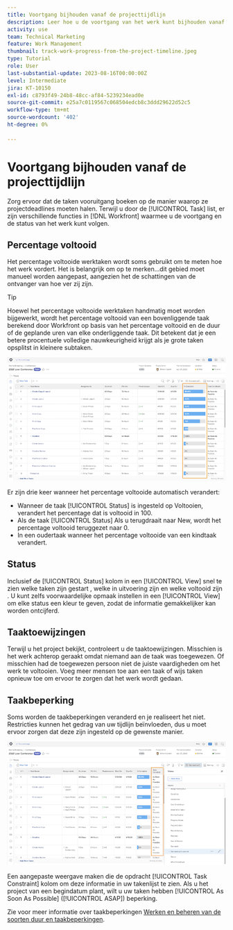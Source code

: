 ```yaml
---
title: Voortgang bijhouden vanaf de projecttijdlijn
description: Leer hoe u de voortgang van het werk kunt bijhouden vanaf de projecttijdlijn in [!DNL  Workfront] het gebruiken van percent volledig, status, taken, of beperkingen.
activity: use
team: Technical Marketing
feature: Work Management
thumbnail: track-work-progress-from-the-project-timeline.jpeg
type: Tutorial
role: User
last-substantial-update: 2023-08-16T00:00:00Z
level: Intermediate
jira: KT-10150
exl-id: c8793f49-24b8-48cc-af84-5239234ead0e
source-git-commit: e25a7c0119567c068504edcb8c3ddd29622d52c5
workflow-type: tm+mt
source-wordcount: '402'
ht-degree: 0%

---
```


# Voortgang bijhouden vanaf de projecttijdlijn

Zorg ervoor dat de taken vooruitgang boeken op de manier waarop ze projectdeadlines moeten halen. Terwijl u door de [!UICONTROL Task] list, er zijn verschillende functies in [!DNL  Workfront] waarmee u de voortgang en de status van het werk kunt volgen.

## Percentage voltooid

Het percentage voltooide werktaken wordt soms gebruikt om te meten hoe het werk vordert. Het is belangrijk om op te merken...dit gebied moet manueel worden aangepast, aangezien het de schattingen van de ontvanger van hoe ver zij zijn.

>[!TIP]
>
>Hoewel het percentage voltooide werktaken handmatig moet worden bijgewerkt, wordt het percentage voltooid van een bovenliggende taak berekend door Workfront op basis van het percentage voltooid en de duur of de geplande uren van elke onderliggende taak. Dit betekent dat je een betere procentuele volledige nauwkeurigheid krijgt als je grote taken opsplitst in kleinere subtaken.


![Lijst met projecttaken weergeven [!UICONTROL Percent Complete] kolom](assets/planner-fund-task-percent-complete.png)

Er zijn drie keer wanneer het percentage voltooide automatisch verandert:

* Wanneer de taak [!UICONTROL Status] is ingesteld op Voltooien, verandert het percentage dat is voltooid in 100.
* Als de taak [!UICONTROL Status] Als u terugdraait naar New, wordt het percentage voltooid teruggezet naar 0.
* In een oudertaak wanneer het percentage voltooide van een kindtaak verandert.

## Status

Inclusief de [!UICONTROL Status] kolom in een [!UICONTROL View] snel te zien welke taken zijn gestart , welke in uitvoering zijn en welke voltooid zijn . U kunt zelfs voorwaardelijke opmaak instellen in een [!UICONTROL View] om elke status een kleur te geven, zodat de informatie gemakkelijker kan worden ontcijferd.

## Taaktoewijzingen

Terwijl u het project bekijkt, controleert u de taaktoewijzingen. Misschien is het werk achterop geraakt omdat niemand aan de taak was toegewezen. Of misschien had de toegewezen persoon niet de juiste vaardigheden om het werk te voltooien. Voeg meer mensen toe aan een taak of wijs taken opnieuw toe om ervoor te zorgen dat het werk wordt gedaan.

## Taakbeperking

Soms worden de taakbeperkingen veranderd en je realiseert het niet. Restricties kunnen het gedrag van uw tijdlijn beïnvloeden, dus u moet ervoor zorgen dat deze zijn ingesteld op de gewenste manier.

![Lijst met projecttaken met de taakbeperkingskolom](assets/planner-fund-task-constraint.png)

Een aangepaste weergave maken die de opdracht [!UICONTROL Task Constraint] kolom om deze informatie in uw takenlijst te zien. Als u het project van een begindatum plant, wilt u uw taken hebben [!UICONTROL As Soon As Possible] ([!UICONTROL ASAP]) beperking.

Zie voor meer informatie over taakbeperkingen [Werken en beheren van de soorten duur en taakbeperkingen](https://experienceleague.adobe.com/docs/workfront-learn/tutorials-workfront/manage-work/intermediate-projects/understand-and-manage-duration-types-and-task-constraints.html).

